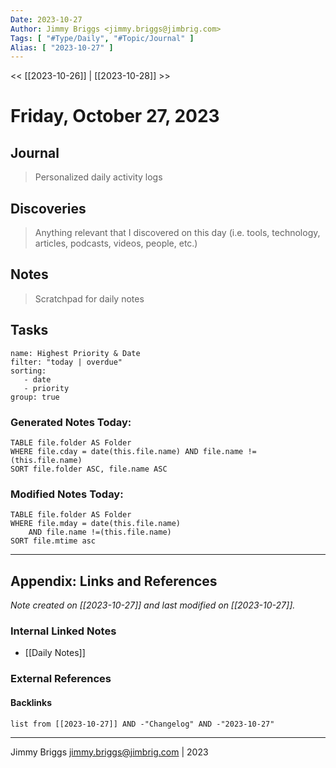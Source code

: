 ```yaml
---
Date: 2023-10-27
Author: Jimmy Briggs <jimmy.briggs@jimbrig.com>
Tags: [ "#Type/Daily", "#Topic/Journal" ]
Alias: [ "2023-10-27" ]
---
```


<< [[2023-10-26]] | [[2023-10-28]] >>

# Friday, October 27, 2023

## Journal

> Personalized daily activity logs

## Discoveries

> Anything relevant that I discovered on this day (i.e. tools, technology, articles, podcasts, videos, people, etc.)

## Notes

> Scratchpad for daily notes

## Tasks

```todoist
name: Highest Priority & Date
filter: "today | overdue"
sorting: 
   - date
   - priority
group: true
```


### Generated Notes Today:

```dataview
TABLE file.folder AS Folder 
WHERE file.cday = date(this.file.name) AND file.name !=(this.file.name) 
SORT file.folder ASC, file.name ASC
```

### Modified Notes Today:

```dataview
TABLE file.folder AS Folder
WHERE file.mday = date(this.file.name) 
	AND file.name !=(this.file.name)
SORT file.mtime asc
```

***

## Appendix: Links and References

*Note created on [[2023-10-27]] and last modified on [[2023-10-27]].*

### Internal Linked Notes

- [[Daily Notes]]

### External References

#### Backlinks

```dataview
list from [[2023-10-27]] AND -"Changelog" AND -"2023-10-27"
```


***

Jimmy Briggs <jimmy.briggs@jimbrig.com> | 2023